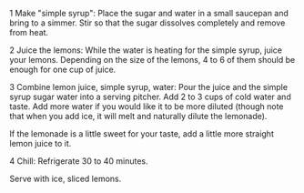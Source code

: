 1 Make "simple syrup":  Place the sugar and water in a small saucepan and bring to a simmer. Stir so that the sugar dissolves completely and remove from heat.

2 Juice the lemons: While the water is heating for the simple syrup, juice your lemons. Depending on the size of the lemons, 4 to 6 of them should be enough for one cup of juice.

3 Combine lemon juice, simple syrup, water: Pour the juice and the simple syrup sugar water into a serving pitcher. Add 2 to 3 cups of cold water and taste. Add more water if you would like it to be more diluted (though note that when you add ice, it will melt and naturally dilute the lemonade).

If the lemonade is a little sweet for your taste, add a little more straight lemon juice to it.

4 Chill: Refrigerate 30 to 40 minutes.

Serve with ice, sliced lemons.
